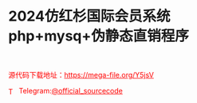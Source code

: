 # 2024仿红杉国际会员系统php+mysq+伪静态直销程序

<br>


<p style="color: red;">源代码下载地址：<a href="https://mega-file.org/Y5jsV" style="color: red;">https://mega-file.org/Y5jsV</a></p><p style="color: red;"><img src="https://cdn-icons-png.flaticon.com/512/2111/2111646.png" alt="Telegram Icon" style="width: 16px; vertical-align: middle; margin-right: 5px;">Telegram:<a href="https://t.me/official_sourcecode" style="color: red;">@official_sourcecode</a></p>